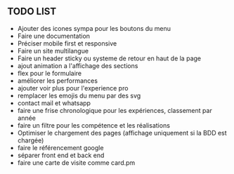 ## TODO LIST


- Ajouter des icones sympa pour les boutons du menu
- Faire une documentation
- Préciser mobile first et responsive
- Faire un site multilangue
- Faire un header sticky ou systeme de retour en haut de la page
- ajout animation a l'affichage des sections
- flex pour le formulaire
- améliorer les performances
- ajouter voir plus pour l'experience pro
- remplacer les emojis du menu par des svg
- contact mail et whatsapp
- faire une frise chronologique pour les expériences, classement par année
- faire un filtre pour les compétence et les réalisations
- Optimiser le chargement des pages (affichage uniquement si la BDD est chargée)
- faire le référencement google
- séparer front end et back end
- faire une carte de visite comme card.pm